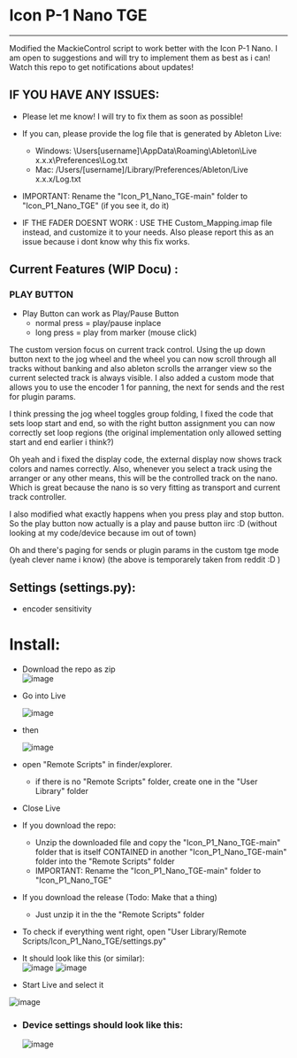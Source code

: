 # Icon P-1 Nano TGE
------------------------------------

Modified the MackieControl script to work better with the Icon P-1 Nano. 
I am open to suggestions and will try to implement them as best as i can!
Watch this repo to get notifications about updates!


## IF YOU HAVE ANY ISSUES:
- Please let me know! I will try to fix them as soon as possible!
- If you can, please provide the log file that is generated by Ableton Live:
    - Windows:  \Users\[username]\AppData\Roaming\Ableton\Live x.x.x\Preferences\Log.txt
    - Mac:  /Users/[username]/Library/Preferences/Ableton/Live x.x.x/Log.txt

- IMPORTANT: Rename the "Icon_P1_Nano_TGE-main" folder to "Icon_P1_Nano_TGE" (if you see it, do it)
- IF THE FADER DOESNT WORK : USE THE Custom_Mapping.imap file instead, and customize it to your needs. Also please report this as an issue because i dont know why this fix works.


## Current Features (WIP Docu) :



### PLAY BUTTON
- Play Button can work as Play/Pause Button
    - normal press = play/pause inplace
    - long press = play from marker (mouse click)

The custom version focus on current track control. Using the up down button next to the jog wheel and the wheel you can now scroll through all tracks without banking and also ableton scrolls the arranger view so the current selected track is always visible. I also added a custom mode that allows you to use the encoder 1 for panning, the next for sends and the rest for plugin params.

I think pressing the jog wheel toggles group folding, I fixed the code that sets loop start and end, so with the right button assignment you can now correctly set loop regions (the original implementation only allowed setting start and end earlier i think?)

Oh yeah and i fixed the display code, the external display now shows track colors and names correctly. Also, whenever you select a track using the arranger or any other means, this will be the controlled track on the nano. Which is great because the nano is so very fitting as transport and current track controller.

I also modified what exactly happens when you press play and stop button. So the play button now actually is a play and pause button iirc :D (without looking at my code/device because im out of town)

Oh and there's paging for sends or plugin params in the custom tge mode (yeah clever name i know)
(the above is temporarely taken from reddit :D )
## Settings (settings.py):
  - encoder sensitivity 

# Install:

- Download the repo as zip  
  ![image](https://github.com/user-attachments/assets/37dda2c8-60a3-4276-8f99-a6536e095f3e)



- Go into Live

  ![image](https://github.com/MrMatch246/Launchkey_MK3_TGE/assets/50702646/5290bc01-4248-4e5d-9a44-b5f9a80c7d3c)

- then

  ![image](https://github.com/MrMatch246/Launchkey_MK3_TGE/assets/50702646/559af2d9-a063-437a-b2fe-77be1f838203)

- open "Remote Scripts" in finder/explorer.
    - if there is no "Remote Scripts" folder, create one in the "User Library" folder

- Close Live
- If you download the repo:
    - Unzip the downloaded file and copy the "Icon_P1_Nano_TGE-main" folder that is itself CONTAINED in another "Icon_P1_Nano_TGE-main" folder into  the "Remote Scripts" folder
    - IMPORTANT: Rename the "Icon_P1_Nano_TGE-main" folder to "Icon_P1_Nano_TGE"
- If you download the release (Todo: Make that a thing)
    - Just unzip it in the the "Remote Scripts" folder
- To check if everything went right, open "User Library/Remote Scripts/Icon_P1_Nano_TGE/settings.py"
- It should look like this (or similar):  
  ![image](https://github.com/user-attachments/assets/a39dbfe0-ab77-4b95-9ecb-3c58e1be61cb)
  ![image](https://github.com/user-attachments/assets/3679cf1e-9fc8-4fb5-80ad-5268caf07056)






- Start Live and select it

![image](https://github.com/user-attachments/assets/2aedf1e2-0bad-4e28-9cf9-f6100fadc5bf)


- ### Device settings should look like this:

  ![image](https://github.com/user-attachments/assets/9309d13e-de6f-427c-be9a-eecebe91201b)


